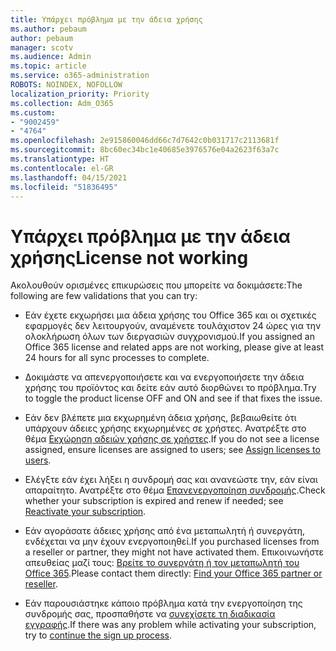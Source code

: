 ```yaml
---
title: Υπάρχει πρόβλημα με την άδεια χρήσης
ms.author: pebaum
author: pebaum
manager: scotv
ms.audience: Admin
ms.topic: article
ms.service: o365-administration
ROBOTS: NOINDEX, NOFOLLOW
localization_priority: Priority
ms.collection: Adm_O365
ms.custom:
- "9002459"
- "4764"
ms.openlocfilehash: 2e915860046dd66c7d7642c0b031717c2113681f
ms.sourcegitcommit: 8bc60ec34bc1e40685e3976576e04a2623f63a7c
ms.translationtype: HT
ms.contentlocale: el-GR
ms.lasthandoff: 04/15/2021
ms.locfileid: "51836495"
---
```

# <a name="license-not-working"></a><span data-ttu-id="a337d-102">Υπάρχει πρόβλημα με την άδεια χρήσης</span><span class="sxs-lookup"><span data-stu-id="a337d-102">License not working</span></span>

<span data-ttu-id="a337d-103">Ακολουθούν ορισμένες επικυρώσεις που μπορείτε να δοκιμάσετε:</span><span class="sxs-lookup"><span data-stu-id="a337d-103">The following are few validations that you can try:</span></span>

- <span data-ttu-id="a337d-104">Εάν έχετε εκχωρήσει μια άδεια χρήσης του Office 365 και οι σχετικές εφαρμογές δεν λειτουργούν, αναμένετε τουλάχιστον 24 ώρες για την ολοκλήρωση όλων των διεργασιών συγχρονισμού.</span><span class="sxs-lookup"><span data-stu-id="a337d-104">If you assigned an Office 365 license and related apps are not working, please give at least 24 hours for all sync processes to complete.</span></span> 

- <span data-ttu-id="a337d-105">Δοκιμάστε να απενεργοποιήσετε και να ενεργοποιήσετε την άδεια χρήσης του προϊόντος και δείτε εάν αυτό διορθώνει το πρόβλημα.</span><span class="sxs-lookup"><span data-stu-id="a337d-105">Try to toggle the product license OFF and ON and see if that fixes the issue.</span></span> 

- <span data-ttu-id="a337d-106">Εάν δεν βλέπετε μια εκχωρημένη άδεια χρήσης, βεβαιωθείτε ότι υπάρχουν άδειες χρήσης εκχωρημένες σε χρήστες. Ανατρέξτε στο θέμα [Εκχώρηση αδειών χρήσης σε χρήστες](https://docs.microsoft.com/microsoft-365/admin/manage/assign-licenses-to-users?view=o365-worldwide).</span><span class="sxs-lookup"><span data-stu-id="a337d-106">If you do not see a license assigned, ensure licenses are assigned to users; see [Assign licenses to users](https://docs.microsoft.com/microsoft-365/admin/manage/assign-licenses-to-users?view=o365-worldwide).</span></span>

- <span data-ttu-id="a337d-107">Ελέγξτε εάν έχει λήξει η συνδρομή σας και ανανεώστε την, εάν είναι απαραίτητο. Ανατρέξτε στο θέμα [Επανενεργοποίηση συνδρομής](https://docs.microsoft.com/alchemyinsights/reactivate-your-subscription).</span><span class="sxs-lookup"><span data-stu-id="a337d-107">Check whether your subscription is expired and renew if needed; see [Reactivate your subscription](https://docs.microsoft.com/alchemyinsights/reactivate-your-subscription).</span></span> 

- <span data-ttu-id="a337d-108">Εάν αγοράσατε άδειες χρήσης από ένα μεταπωλητή ή συνεργάτη, ενδέχεται να μην έχουν ενεργοποιηθεί.</span><span class="sxs-lookup"><span data-stu-id="a337d-108">If you purchased licenses from a reseller or partner, they might not have activated them.</span></span> <span data-ttu-id="a337d-109">Επικοινωνήστε απευθείας μαζί τους: [Βρείτε το συνεργάτη ή τον μεταπωλητή του Office 365](https://docs.microsoft.com//microsoft-365/admin/manage/find-your-partner-or-reseller).</span><span class="sxs-lookup"><span data-stu-id="a337d-109">Please contact them directly: [Find your Office 365 partner or reseller](https://docs.microsoft.com//microsoft-365/admin/manage/find-your-partner-or-reseller).</span></span>

- <span data-ttu-id="a337d-110">Εάν παρουσιάστηκε κάποιο πρόβλημα κατά την ενεργοποίηση της συνδρομής σας, προσπαθήστε να [συνεχίσετε τη διαδικασία εγγραφής](https://go.microsoft.com/fwlink/?linkid=2126800).</span><span class="sxs-lookup"><span data-stu-id="a337d-110">If there was any problem while activating your subscription, try to [continue the sign up process](https://go.microsoft.com/fwlink/?linkid=2126800).</span></span>
